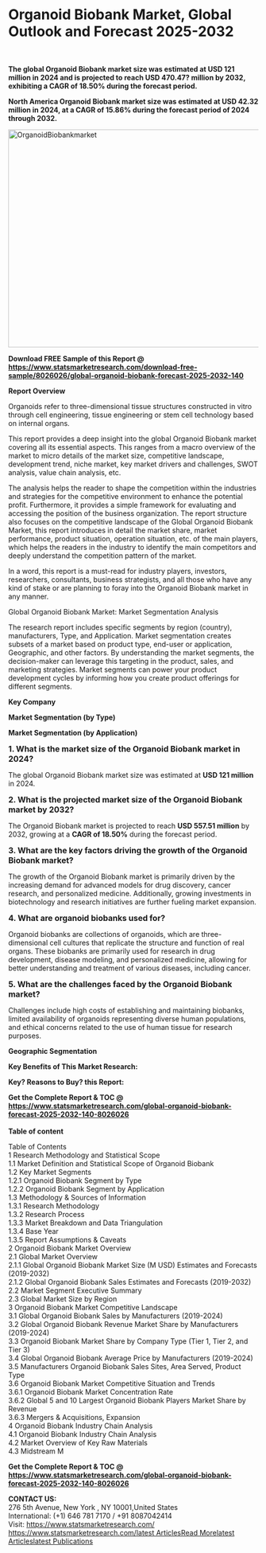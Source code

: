 <h1>Organoid Biobank Market, Global Outlook and Forecast 2025-2032</h1><br/><p><strong>The global Organoid Biobank market size was estimated at USD 121 million in 2024 and is projected to reach USD 470.47? million by 2032, exhibiting a <strong>CAGR</strong> of 18.50% during the forecast period.</strong></p><p><strong>North America Organoid Biobank market size was estimated at USD 42.32 million in 2024, at a <strong>CAGR</strong> of 15.86% during the forecast period of 2024 through 2032.</strong></p><p><img alt="OrganoidBiobankmarket" src="https://www.grandresearchstore.com/assets/report-images/OrganoidBiobankmarket.png" style="width: 730px; height: 438px;"></p><p><strong>Download FREE Sample of this Report @ <a href="https://www.statsmarketresearch.com/download-free-sample/8026026/global-organoid-biobank-forecast-2025-2032-140">https://www.statsmarketresearch.com/download-free-sample/8026026/global-organoid-biobank-forecast-2025-2032-140</a></strong></p><p><strong>Report Overview</strong></p><p>Organoids refer to three-dimensional tissue structures constructed in vitro through cell engineering, tissue engineering or stem cell technology based on internal organs.</p><p>This report provides a deep insight into the global Organoid Biobank market covering all its essential aspects. This ranges from a macro overview of the market to micro details of the market size, competitive landscape, development trend, niche market, key market drivers and challenges, SWOT analysis, value chain analysis, etc.</p><p>The analysis helps the reader to shape the competition within the industries and strategies for the competitive environment to enhance the potential profit. Furthermore, it provides a simple framework for evaluating and accessing the position of the business organization. The report structure also focuses on the competitive landscape of the Global Organoid Biobank Market, this report introduces in detail the market share, market performance, product situation, operation situation, etc. of the main players, which helps the readers in the industry to identify the main competitors and deeply understand the competition pattern of the market.</p><p>In a word, this report is a must-read for industry players, investors, researchers, consultants, business strategists, and all those who have any kind of stake or are planning to foray into the Organoid Biobank market in any manner.</p><p>Global Organoid Biobank Market: Market Segmentation Analysis</p><p>The research report includes specific segments by region (country), manufacturers, Type, and Application. Market segmentation creates subsets of a market based on product type, end-user or application, Geographic, and other factors. By understanding the market segments, the decision-maker can leverage this targeting in the product, sales, and marketing strategies. Market segments can power your product development cycles by informing how you create product offerings for different segments.</p><p><strong>Key Company</strong></p><p><strong>Market Segmentation (by Type)</strong></p><p><strong>Market Segmentation (<strong>by Application</strong>)</strong></p><p><span style="font-size:16px;"><strong>1. What is the market size of the Organoid Biobank market in 2024?</strong></span></p><p>The global Organoid Biobank market size was estimated at <strong>USD 121 million</strong> in 2024.</p><p><span style="font-size:16px;"><strong>2. What is the projected market size of the Organoid Biobank market by 2032?</strong></span></p><p>The Organoid Biobank market is projected to reach <strong>USD 557.51 million</strong> by 2032, growing at a <strong><strong>CAGR</strong> of 18.50%</strong> during the forecast period.</p><p><span style="font-size:16px;"><strong>3. What are the key factors driving the growth of the Organoid Biobank market?</strong></span></p><p>The growth of the Organoid Biobank market is primarily driven by the increasing demand for advanced models for drug discovery, cancer research, and personalized medicine. Additionally, growing investments in biotechnology and research initiatives are further fueling market expansion.</p><p><span style="font-size:16px;"><strong>4. What are organoid biobanks used for?</strong></span></p><p>Organoid biobanks are collections of organoids, which are three-dimensional cell cultures that replicate the structure and function of real organs. These biobanks are primarily used for research in drug development, disease modeling, and personalized medicine, allowing for better understanding and treatment of various diseases, including cancer.</p><p><span style="font-size:16px;"><strong>5. What are the challenges faced by the Organoid Biobank market?</strong></span></p><p>Challenges include high costs of establishing and maintaining biobanks, limited availability of organoids representing diverse human populations, and ethical concerns related to the use of human tissue for research purposes.</p><p><strong>Geographic Segmentation</strong></p><p><strong>Key Benefits of This Market Research:</strong></p><p><strong>Key? <strong>Reasons to Buy</strong>? this Report:</strong></p><div><b>Get the Complete Report & TOC @ <a href="https://www.statsmarketresearch.com/global-organoid-biobank-forecast-2025-2032-140-8026026">https://www.statsmarketresearch.com/global-organoid-biobank-forecast-2025-2032-140-8026026</a></b></div><br><b>Table of content</b><p>Table of Contents<br />1 Research Methodology and Statistical Scope<br />1.1 Market Definition and Statistical Scope of Organoid Biobank<br />1.2 Key Market Segments<br />1.2.1 Organoid Biobank Segment by Type<br />1.2.2 Organoid Biobank Segment by Application<br />1.3 Methodology & Sources of Information<br />1.3.1 Research Methodology<br />1.3.2 Research Process<br />1.3.3 Market Breakdown and Data Triangulation<br />1.3.4 Base Year<br />1.3.5 Report Assumptions & Caveats<br />2 Organoid Biobank Market Overview<br />2.1 Global Market Overview<br />2.1.1 Global Organoid Biobank Market Size (M USD) Estimates and Forecasts (2019-2032)<br />2.1.2 Global Organoid Biobank Sales Estimates and Forecasts (2019-2032)<br />2.2 Market Segment Executive Summary<br />2.3 Global Market Size by Region<br />3 Organoid Biobank Market Competitive Landscape<br />3.1 Global Organoid Biobank Sales by Manufacturers (2019-2024)<br />3.2 Global Organoid Biobank Revenue Market Share by Manufacturers (2019-2024)<br />3.3 Organoid Biobank Market Share by Company Type (Tier 1, Tier 2, and Tier 3)<br />3.4 Global Organoid Biobank Average Price by Manufacturers (2019-2024)<br />3.5 Manufacturers Organoid Biobank Sales Sites, Area Served, Product Type<br />3.6 Organoid Biobank Market Competitive Situation and Trends<br />3.6.1 Organoid Biobank Market Concentration Rate<br />3.6.2 Global 5 and 10 Largest Organoid Biobank Players Market Share by Revenue<br />3.6.3 Mergers & Acquisitions, Expansion<br />4 Organoid Biobank Industry Chain Analysis<br />4.1 Organoid Biobank Industry Chain Analysis<br />4.2 Market Overview of Key Raw Materials<br />4.3 Midstream M<br><div><b>Get the Complete Report & TOC @ <a href="https://www.statsmarketresearch.com/global-organoid-biobank-forecast-2025-2032-140-8026026">https://www.statsmarketresearch.com/global-organoid-biobank-forecast-2025-2032-140-8026026</a></b></div></p> <b>CONTACT US:</b><br>276 5th Avenue, New York , NY 10001,United States<br>International: (+1) 646 781 7170 / +91 8087042414<br>Visit: <a href="https://www.statsmarketresearch.com/">https://www.statsmarketresearch.com/</a><br><a href="https://gyeongbokgung.com">https://www.statsmarketresearch.com/</a><a href="https://hallyeomaritime.com">latest Articles</a><a href="https://jingwansa.com">Read More</a><a href=https://nguoiviet.jp/">latest Articles</a><a href="https://www.intelmarketresearch.com/">latest Publications</a>